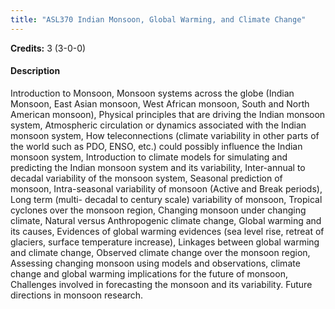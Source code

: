 ```yaml
---
title: "ASL370 Indian Monsoon, Global Warming, and Climate Change"
---
```

**Credits:** 3 (3-0-0)

#### Description
Introduction to Monsoon, Monsoon systems across the globe (Indian Monsoon, East Asian monsoon, West African monsoon, South and North American monsoon), Physical principles that are driving the Indian monsoon system, Atmospheric circulation or dynamics associated with the Indian monsoon system, How teleconnections (climate variability in other parts of the world such as PDO, ENSO, etc.) could possibly influence the Indian monsoon system, Introduction to climate models for simulating and predicting the Indian monsoon system and its variability, Inter-annual to decadal variability of the monsoon system, Seasonal prediction of monsoon, Intra-seasonal variability of monsoon (Active and Break periods), Long term (multi- decadal to century scale) variability of monsoon, Tropical cyclones over the monsoon region, Changing monsoon under changing climate, Natural versus Anthropogenic climate change, Global warming and its causes, Evidences of global warming evidences (sea level rise, retreat of glaciers, surface temperature increase), Linkages between global warming and climate change, Observed climate change over the monsoon region, Assessing changing monsoon using models and observations, climate change and global warming implications for the future of monsoon, Challenges involved in forecasting the monsoon and its variability. Future directions in monsoon research.
